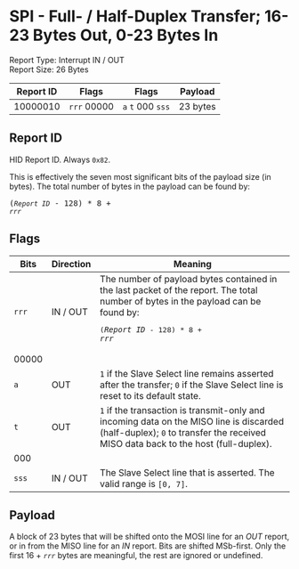 
# SPI - Full- / Half-Duplex Transfer; 16-23 Bytes Out, 0-23 Bytes In
Report Type: Interrupt IN / OUT<br />
Report Size: 26 Bytes

| Report ID | Flags | Flags | Payload |
|-----------|-------|-------|---------|
| 10000010 | `rrr`&nbsp;00000 | `a`&nbsp;`t`&nbsp;000&nbsp;`sss` | 23 bytes |

## Report ID
HID Report ID.  Always `0x82`.

This is effectively the seven most significant bits of the payload size (in bytes).  The total number of bytes in the payload can be found by: <pre>(*`Report ID`* - 128) * 8 + *`rrr`*</pre>

## Flags
| Bits  | Direction | Meaning |
|-------|-----------|---------|
| `rrr` | IN / OUT  | The number of payload bytes contained in the last packet of the report.  The total number of bytes in the payload can be found by: <pre>(*`Report ID`* - 128) * 8 + *`rrr`*</pre> |
| 00000 |          |                                                                       |
| `a`   | OUT      | `1` if the Slave Select line remains asserted after the transfer; `0` if the Slave Select line is reset to its default state. |
| `t`   | OUT      | `1` if the transaction is transmit-only and incoming data on the MISO line is discarded (half-duplex); `0` to transfer the received MISO data back to the host (full-duplex). |
| 000   |          |                                                                       |
| `sss` | IN / OUT | The Slave Select line that is asserted.  The valid range is `[0, 7]`. |

## Payload
A block of 23 bytes that will be shifted onto the MOSI line for an *OUT* report, or in from the MISO line for an *IN* report.  Bits are shifted MSb-first.  Only the first 16 + *`rrr`* bytes are meaningful, the rest are ignored or undefined.
